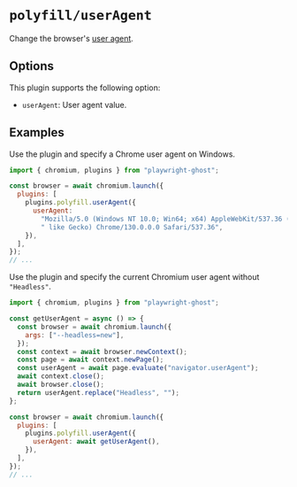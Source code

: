 # `polyfill/userAgent`

Change the browser's
[user agent](https://developer.mozilla.org/docs/Glossary/User_agent).

## Options

This plugin supports the following option:

- `userAgent`: User agent value.

## Examples

Use the plugin and specify a Chrome user agent on Windows.

```javascript
import { chromium, plugins } from "playwright-ghost";

const browser = await chromium.launch({
  plugins: [
    plugins.polyfill.userAgent({
      userAgent:
        "Mozilla/5.0 (Windows NT 10.0; Win64; x64) AppleWebKit/537.36 (KHTML," +
        " like Gecko) Chrome/130.0.0.0 Safari/537.36",
    }),
  ],
});
// ...
```

Use the plugin and specify the current Chromium user agent without `"Headless"`.

```javascript
import { chromium, plugins } from "playwright-ghost";

const getUserAgent = async () => {
  const browser = await chromium.launch({
    args: ["--headless=new"],
  });
  const context = await browser.newContext();
  const page = await context.newPage();
  const userAgent = await page.evaluate("navigator.userAgent");
  await context.close();
  await browser.close();
  return userAgent.replace("Headless", "");
};

const browser = await chromium.launch({
  plugins: [
    plugins.polyfill.userAgent({
      userAgent: await getUserAgent(),
    }),
  ],
});
// ...
```
